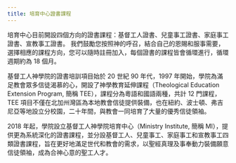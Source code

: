 ```yaml
---
title: 培育中心證書課程
---
```


培育中心目前開設四個方向的證書課程：基督工人證書、兒童事工證書、家庭事工證書、宣教事工證書。
我們鼓勵您按照神的呼召，結合自己的恩賜和服事需要，選擇相應的課程方向，您可以隨時註冊加入，每個證書的課程皆會循環進行，循環週期約為 18 個月。

基督工人神學院的證書培訓項目始於 20 世紀 90 年代，1997 年開始，學院為滿足教會眾多信徒渴慕的心，開設了神學教育延伸課程（Theological Education Extension Program, 簡稱 TEE），課程分為粵語和國語兩種，共計 12 門課程，TEE 項目不僅在北加州灣區為本地教會信徒提供裝備，也在紐約、波士頓、弗吉尼亞等地設立分校園，二十年間，與教會一同培育了大量的優秀信徒領袖。

2018 年起，學院設立基督工人神學院培育中心（Ministry Institute, 簡稱 MI），提供更為系統深化的證書課程，並分設基督工人、兒童事工、家庭事工和宣教事工四類證書課程，旨在更好地滿足世代和教會的需求，以聖經真理及事奉動力裝備願意信徒領袖，成為合神心意的聖工人才。
